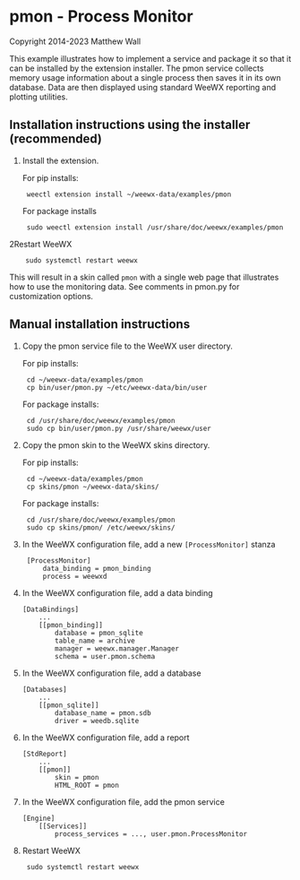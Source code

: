 pmon - Process Monitor
======================

Copyright 2014-2023 Matthew Wall

This example illustrates how to implement a service and package it so that it
can be installed by the extension installer.  The pmon service collects memory
usage information about a single process then saves it in its own database.
Data are then displayed using standard WeeWX reporting and plotting utilities.


Installation instructions using the installer (recommended)
-----------------------------------------------------------

1) Install the extension.

    For pip installs:

        weectl extension install ~/weewx-data/examples/pmon

    For package installs

        sudo weectl extension install /usr/share/doc/weewx/examples/pmon


2Restart WeeWX

        sudo systemctl restart weewx


This will result in a skin called `pmon` with a single web page that illustrates
how to use the monitoring data.  See comments in pmon.py for customization
options.


Manual installation instructions
--------------------------------

1) Copy the pmon service file to the WeeWX user directory.

    For pip installs:

        cd ~/weewx-data/examples/pmon
        cp bin/user/pmon.py ~/etc/weewx-data/bin/user

    For package installs:

        cd /usr/share/doc/weewx/examples/pmon
        sudo cp bin/user/pmon.py /usr/share/weewx/user


2) Copy the pmon skin to the WeeWX skins directory. 

    For pip installs:

        cd ~/weewx-data/examples/pmon
        cp skins/pmon ~/weewx-data/skins/

    For package installs:

        cd /usr/share/doc/weewx/examples/pmon
        sudo cp skins/pmon/ /etc/weewx/skins/


3) In the WeeWX configuration file, add a new `[ProcessMonitor]` stanza

        [ProcessMonitor]
            data_binding = pmon_binding
            process = weewxd

4) In the WeeWX configuration file, add a data binding

       [DataBindings]
           ...
           [[pmon_binding]]
               database = pmon_sqlite
               table_name = archive
               manager = weewx.manager.Manager
               schema = user.pmon.schema

5) In the WeeWX configuration file, add a database

       [Databases]
           ...
           [[pmon_sqlite]]
               database_name = pmon.sdb
               driver = weedb.sqlite

6) In the WeeWX configuration file, add a report

       [StdReport]
           ...
           [[pmon]]
               skin = pmon
               HTML_ROOT = pmon

7) In the WeeWX configuration file, add the pmon service

       [Engine]
           [[Services]]
               process_services = ..., user.pmon.ProcessMonitor

8) Restart WeeWX

        sudo systemctl restart weewx